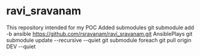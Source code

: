 # ravi_sravanam
This repository intended for my POC
Added submodules
git submodule add -b ansible https://github.com/rsravanam/ravi_sravanam.git AnsiblePlays
git submodule update --recursive --quiet
git submodule foreach git pull origin DEV --quiet
